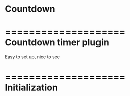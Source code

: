 # Countdown
====================
Countdown timer plugin
====================

Easy to set up, nice to see

====================
Initialization
====================
